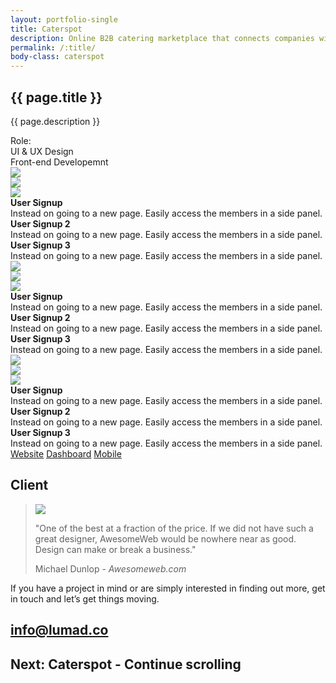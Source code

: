 ```yaml
---
layout: portfolio-single
title: Caterspot
description: Online B2B catering marketplace that connects companies with great local catering options
permalink: /:title/
body-class: caterspot
---
```


<section class="client bleed d-flex flex-column justify-content-center position-relative h-100-vh">
	<div class="container">
		<div class="row">
			<div class="col-8">
				<div class="portfolio-single-details">
					<h1 class="mb-5">{{ page.title }}</h1>
					<p class="h1 mb-5">{{ page.description }}</p>
					<span class="text-muted">Role:</span><br>
					UI & UX Design<br>
					Front-end Developemnt
				</div>
			</div>
		</div>
	</div>
</section>	


<div class="container" data-sticky-container>
	<div class="row">
		<div class="col">	
			<section id="website" class="bleed position-relative">
				<div class="container-bleed mb-4">
					<div class="carousel carousel-website" data-flickity='{ "prevNextButtons": false }'>
					  <div class="carousel-cell">
					  	<img class="img-fluid" src="{{ site.baseurl }}/assets/img/portfolio/hex/dashboard-members.jpg">
					  </div>
					  <div class="carousel-cell">
					  	<img class="img-fluid" src="{{ site.baseurl }}/assets/img/portfolio/hex/dashboard-members.jpg">
					  </div>
					  <div class="carousel-cell">
					  	<img class="img-fluid" src="{{ site.baseurl }}/assets/img/portfolio/hex/dashboard-members.jpg">
					  </div>
					</div>					
				</div>
				<div class="carousel carousel-nav" data-flickity='{ "asNavFor": ".carousel-website", "contain": true, "pageDots": false, "prevNextButtons": false,  "draggable": false }'>
					<div class="carousel-cell">
						<div class="row">
							<div class="col-3"><strong>User Signup</strong></div>
							<div class="col">Instead on going to a new page. Easily access the members in a side panel.</div>
						</div>
					</div>
					<div class="carousel-cell">
						<div class="row">
							<div class="col-3"><strong>User Signup 2</strong></div>
							<div class="col">Instead on going to a new page. Easily access the members in a side panel.</div>
						</div>
					</div>
					<div class="carousel-cell">
						<div class="row">
							<div class="col-3"><strong>User Signup 3</strong></div>
							<div class="col">Instead on going to a new page. Easily access the members in a side panel.</div>
						</div>
					</div>
				</div>
			</section>
			<div class="h-25-vh"></div>
			<section id="dashboard" class="bleed position-relative">
				<div class="container-bleed mb-4">
					<div class="carousel carousel-dashboard" data-flickity='{ "prevNextButtons": false }'>
					  <div class="carousel-cell">
					  	<img class="img-fluid" src="{{ site.baseurl }}/assets/img/portfolio/hex/dashboard-members.jpg">
					  </div>
					  <div class="carousel-cell">
					  	<img class="img-fluid" src="{{ site.baseurl }}/assets/img/portfolio/hex/dashboard-members.jpg">
					  </div>
					  <div class="carousel-cell">
					  	<img class="img-fluid" src="{{ site.baseurl }}/assets/img/portfolio/hex/dashboard-members.jpg">
					  </div>
					</div>					
				</div>
				<div class="carousel carousel-nav" data-flickity='{ "asNavFor": ".carousel-dashboard", "contain": true, "pageDots": false, "prevNextButtons": false,  "draggable": false }'>
					<div class="carousel-cell">
						<div class="row">
							<div class="col-3"><strong>User Signup</strong></div>
							<div class="col">Instead on going to a new page. Easily access the members in a side panel.</div>
						</div>
					</div>
					<div class="carousel-cell">
						<div class="row">
							<div class="col-3"><strong>User Signup 2</strong></div>
							<div class="col">Instead on going to a new page. Easily access the members in a side panel.</div>
						</div>
					</div>
					<div class="carousel-cell">
						<div class="row">
							<div class="col-3"><strong>User Signup 3</strong></div>
							<div class="col">Instead on going to a new page. Easily access the members in a side panel.</div>
						</div>
					</div>
				</div>
			</section>
			<div class="h-25-vh"></div>
			<section id="mobile" class="bleed position-relative">
				<div class="container-bleed mb-4">
					<div class="carousel carousel-mobile" data-flickity='{ "prevNextButtons": false }'>
					  <div class="carousel-cell">
					  	<img class="img-fluid" src="{{ site.baseurl }}/assets/img/portfolio/hex/dashboard-members.jpg">
					  </div>
					  <div class="carousel-cell">
					  	<img class="img-fluid" src="{{ site.baseurl }}/assets/img/portfolio/hex/dashboard-members.jpg">
					  </div>
					  <div class="carousel-cell">
					  	<img class="img-fluid" src="{{ site.baseurl }}/assets/img/portfolio/hex/dashboard-members.jpg">
					  </div>
					</div>					
				</div>
				<div class="carousel carousel-nav" data-flickity='{ "asNavFor": ".carousel-mobile", "contain": true, "pageDots": false, "prevNextButtons": false,  "draggable": false }'>
					<div class="carousel-cell">
						<div class="row">
							<div class="col-3"><strong>User Signup</strong></div>
							<div class="col">Instead on going to a new page. Easily access the members in a side panel.</div>
						</div>
					</div>
					<div class="carousel-cell">
						<div class="row">
							<div class="col-3"><strong>User Signup 2</strong></div>
							<div class="col">Instead on going to a new page. Easily access the members in a side panel.</div>
						</div>
					</div>
					<div class="carousel-cell">
						<div class="row">
							<div class="col-3"><strong>User Signup 3</strong></div>
							<div class="col">Instead on going to a new page. Easily access the members in a side panel.</div>
						</div>
					</div>
				</div>
			</section>
			<div class="h-25-vh"></div>
		</div>
		<div class="col-4">
			<div class="d-flex justify-content-end">
				<div class="list-group mr-5 mt-5" id="list-group-portfolio" data-margin-top="122">
					<a href="#website" class="h1 link list-group-item list-group-item-action mb-5" data-hover="Website" data-scroll>Website</a>
					<a href="#dashboard" class="h1 link list-group-item list-group-item-action mb-5" data-hover="Dashboard" data-scroll>Dashboard</a>
					<a href="#mobile" class="h1 link list-group-item list-group-item-action mb-5" data-hover="Mobile" data-scroll>Mobile</a>
				</div>
			</div>
		</div>
	</div>
</div>

<section class="testimonials bleed position-relative h-100-vh">
	<div class="container">
		<h1 class="d-flex align-items-center m-0 h-50-vh">Client</h1>
	</div>
	<div class="container">
		<div class="carousel" data-flickity='{ "contain": true, "pageDots": false, "prevNextButtons": false, "autoPlay": true }'>
			<div class="carousel-cell">
				<blockquote class="blockquote position-relative d-flex flex-column justify-content-center">
					<img class="rounded-circle" src="{{ site.baseurl }}/assets/img/michael-dunlop.jpg">
					<p class="h1 mb-4">"One of the best at a fraction of the price. If we did not have such a great designer, AwesomeWeb would be nowhere near as good. Design can make or break a business."</p>
					<footer>
						<p class="text-muted">Michael Dunlop - <cite title="AwesomeWeb">Awesomeweb.com</cite></p>
					</footer>
				</blockquote>
			</div>
		</div>
	</div>
</section>

<section class="contact d-flex flex-column justify-content-center h-100-vh" id="contact">
	<div class="container">
		<div class="row">
			<div class="col-10">
				<p class="h1">If you have a project in mind or are simply interested in finding out more, get in touch and let’s get things moving.</p>
				<div class="w-100"></div>
				<h1><a class="link list-group-item mt-5" href="mailto:hello@lumad.co" data-hover="info@lumad.co">info@lumad.co</a></h1>
			</div>
		</div>
	</div>
</section>
<section class="next d-flex flex-column justify-content-center h-50-vh">
	<div class="container">
		<h1>Next: Caterspot - <span class="text-muted">Continue scrolling</span></h1>
	</div>
</section>
